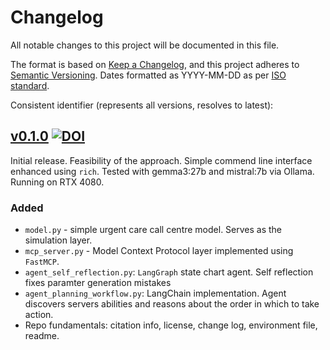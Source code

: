 # Changelog

All notable changes to this project will be documented in this file.

The format is based on [Keep a Changelog](https://keepachangelog.com/en/1.1.0/),
and this project adheres to [Semantic Versioning](https://semver.org/spec/v2.0.0.html). Dates formatted as YYYY-MM-DD as per [ISO standard](https://www.iso.org/iso-8601-date-and-time-format.html).

Consistent identifier (represents all versions, resolves to latest): 

## [v0.1.0](https://github.com/pythonhealthdatascience/des_agent/releases/tag/v0.1.0) [![DOI](https://zenodo.org/badge/DOI/10.5281/zenodo.16616715.svg)](https://doi.org/10.5281/zenodo.16616715)

Initial release. Feasibility of the approach. Simple commend line interface enhanced using `rich`. Tested with gemma3:27b and mistral:7b via Ollama. Running on RTX 4080.

### Added

* `model.py` - simple urgent care call centre model. Serves as the simulation layer.
* `mcp_server.py` - Model Context Protocol layer implemented using `FastMCP`. 
* `agent_self_reflection.py`: `LangGraph` state chart agent.  Self reflection fixes paramter generation mistakes
* `agent_planning_workflow.py`: LangChain implementation. Agent discovers servers abilities and reasons about the order in which to take action. 
* Repo fundamentals: citation info, license, change log, environment file, readme.


